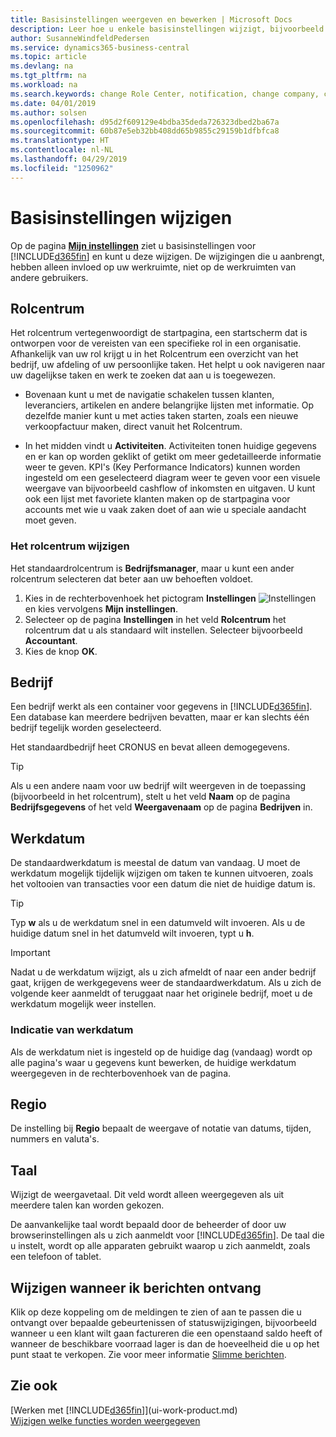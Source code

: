 ```yaml
---
title: Basisinstellingen weergeven en bewerken | Microsoft Docs
description: Leer hoe u enkele basisinstellingen wijzigt, bijvoorbeeld het rolcentrum, bedrijf of de werkdatum.
author: SusanneWindfeldPedersen
ms.service: dynamics365-business-central
ms.topic: article
ms.devlang: na
ms.tgt_pltfrm: na
ms.workload: na
ms.search.keywords: change Role Center, notification, change company, change work date
ms.date: 04/01/2019
ms.author: solsen
ms.openlocfilehash: d95d2f609129e4bdba35deda726323dbed2ba67a
ms.sourcegitcommit: 60b87e5eb32bb408dd65b9855c29159b1dfbfca8
ms.translationtype: HT
ms.contentlocale: nl-NL
ms.lasthandoff: 04/29/2019
ms.locfileid: "1250962"
---
```

# <a name="changing-basic-settings"></a>Basisinstellingen wijzigen
Op de pagina [**Mijn instellingen**](https://businesscentral.dynamics.com?page=9176 "Ga direct naar de pagina met uw gebruikersinstellingen in Business Central") ziet u basisinstellingen voor [!INCLUDE[d365fin](includes/d365fin_md.md)] en kunt u deze wijzigen. De wijzigingen die u aanbrengt, hebben alleen invloed op uw werkruimte, niet op de werkruimten van andere gebruikers.  

## <a name="role-center"></a> Rolcentrum
Het rolcentrum vertegenwoordigt de startpagina, een startscherm dat is ontworpen voor de vereisten van een specifieke rol in een organisatie. Afhankelijk van uw rol krijgt u in het Rolcentrum een overzicht van het bedrijf, uw afdeling of uw persoonlijke taken. Het helpt u ook navigeren naar uw dagelijkse taken en werk te zoeken dat aan u is toegewezen.

-   Bovenaan kunt u met de navigatie schakelen tussen klanten, leveranciers, artikelen en andere belangrijke lijsten met informatie. Op dezelfde manier kunt u met acties taken starten, zoals een nieuwe verkoopfactuur maken, direct vanuit het Rolcentrum.

-   In het midden vindt u **Activiteiten**. Activiteiten tonen huidige gegevens en er kan op worden geklikt of getikt om meer gedetailleerde informatie weer te geven. KPI's (Key Performance Indicators) kunnen worden ingesteld om een geselecteerd diagram weer te geven voor een visuele weergave van bijvoorbeeld cashflow of inkomsten en uitgaven. U kunt ook een lijst met favoriete klanten maken op de startpagina voor accounts met wie u vaak zaken doet of aan wie u speciale aandacht moet geven.

### <a name="to-change-role-center"></a>Het rolcentrum wijzigen
Het standaardrolcentrum is **Bedrijfsmanager**, maar u kunt een ander rolcentrum selecteren dat beter aan uw behoeften voldoet.
1. Kies in de rechterbovenhoek het pictogram **Instellingen** ![Instellingen](media/ui-experience/settings_icon_small.png "pictogram Instellingen voor rolcentrum") en kies vervolgens **Mijn instellingen**.
2. Selecteer op de pagina **Instellingen** in het veld **Rolcentrum** het rolcentrum dat u als standaard wilt instellen. Selecteer bijvoorbeeld **Accountant**.
3. Kies de knop **OK**.

## <a name="company"></a>Bedrijf
Een bedrijf werkt als een container voor gegevens in [!INCLUDE[d365fin](includes/d365fin_md.md)]. Een database kan meerdere bedrijven bevatten, maar er kan slechts één bedrijf tegelijk worden geselecteerd.

Het standaardbedrijf heet CRONUS en bevat alleen demogegevens.

> [!TIP]  
>   Als u een andere naam voor uw bedrijf wilt weergeven in de toepassing (bijvoorbeeld in het rolcentrum), stelt u het veld **Naam** op de pagina **Bedrijfsgegevens** of het veld **Weergavenaam** op de pagina **Bedrijven** in.  

## <a name="work-date"></a>Werkdatum
De standaardwerkdatum is meestal de datum van vandaag. U moet de werkdatum mogelijk tijdelijk wijzigen om taken te kunnen uitvoeren, zoals het voltooien van transacties voor een datum die niet de huidige datum is.

> [!TIP]  
>   Typ **w** als u de werkdatum snel in een datumveld wilt invoeren. Als u de huidige datum snel in het datumveld wilt invoeren, typt u **h**.

> [!IMPORTANT]  
>   Nadat u de werkdatum wijzigt, als u zich afmeldt of naar een ander bedrijf gaat, krijgen de werkgegevens weer de standaardwerkdatum. Als u zich de volgende keer aanmeldt of teruggaat naar het originele bedrijf, moet u de werkdatum mogelijk weer instellen. 

### <a name="work-date-indication"></a>Indicatie van werkdatum
<!--
Whenever the work date is not set to the current day (today), there are two indicators on pages that you open for editing:

- A reminder appears at the top of the page that tells you what the work date is set to. The reminder provides a direct link to the work date setting on the **My Settings** page so you change the date if you want. From the reminder, you can also choose to dismiss the reminder for the rest of your session. Unless you change the work date to "today", the reminder will appear the next time you sign in. 

- If you dismiss the reminder, the work date will appear in the title of the page.  
-->
Als de werkdatum niet is ingesteld op de huidige dag (vandaag) wordt op alle pagina's waar u gegevens kunt bewerken, de huidige werkdatum weergegeven in de rechterbovenhoek van de pagina.
  
## <a name="region"></a> Regio

De instelling bij **Regio** bepaalt de weergave of notatie van datums, tijden, nummers en valuta's.


## <a name="language"></a> Taal
Wijzigt de weergavetaal. Dit veld wordt alleen weergegeven als uit meerdere talen kan worden gekozen. 

De aanvankelijke taal wordt bepaald door de beheerder of door uw browserinstellingen als u zich aanmeldt voor [!INCLUDE[d365fin](includes/d365fin_md.md)]. De taal die u instelt, wordt op alle apparaten gebruikt waarop u zich aanmeldt, zoals een telefoon of tablet.

## <a name="changing-when-i-receive-notifications"></a>Wijzigen wanneer ik berichten ontvang
Klik op deze koppeling om de meldingen te zien of aan te passen die u ontvangt over bepaalde gebeurtenissen of statuswijzigingen, bijvoorbeeld wanneer u een klant wilt gaan factureren die een openstaand saldo heeft of wanneer de beschikbare voorraad lager is dan de hoeveelheid die u op het punt staat te verkopen. Zie voor meer informatie [Slimme berichten](ui-smart-notifications.md).

## <a name="see-also"></a>Zie ook
[Werken met [!INCLUDE[d365fin](includes/d365fin_md.md)]](ui-work-product.md)  
[Wijzigen welke functies worden weergegeven](ui-experiences.md)  
